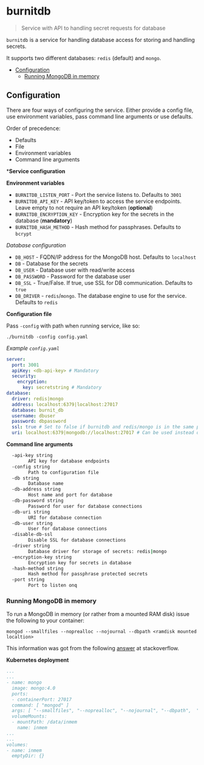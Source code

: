 # burnitdb

> Service with API to handling secret requests for database

`burnitdb` is a service for handling database access for
storing and handling secrets.

It supports two different databases: `redis` (default) and `mongo`.

* [Configuration](#configuration)
  * [Running MongoDB in memory](#running-mongodb-in-memory)


## Configuration

There are four ways of configuring the service. Either provide a config file, use environment variables, pass command line arguments or use defaults.

Order of precedence:

* Defaults
* File
* Environment variables
* Command line arguments

***Service configuration**

**Environment variables**

* `BURNITDB_LISTEN_PORT` - Port the service listens to. Defaults to `3001`
* `BURNITDB_API_KEY` - API key/token to access the service endpoints. Leave empty to not require an API key/token (**optional**)
* `BURNITDB_ENCRYPTION_KEY` - Encryption key for the secrets in the database (**mandatory**)
* `BURNITDB_HASH_METHOD` - Hash method for passphrases. Defaults to `bcrypt`

*Database configuration*

* `DB_HOST` - FQDN/IP address for the MongoDB host. Defaults to `localhost`
* `DB` - Database for the secrets
* `DB_USER` - Database user with read/write access
* `DB_PASSWORD` - Password for the database user
* `DB_SSL` - True/False. If true, use SSL for DB communication. Defaults to `true`
* `DB_DRIVER` - `redis`/`mongo`. The database engine to use for the service. Defaults to `redis`

**Configuration file**

Pass `-config` with path when running service, like so:
```
./burnitdb -config config.yaml
```

*Example `config.yaml`*

```yaml
server:
  port: 3001
  apiKey: <db-api-key> # Mandatory
  security:
    encryption:
      key: secretstring # Mandatory
database:
  driver: redis|mongo
  address: localhost:6379|localhost:27017
  database: burnit_db
  username: dbuser
  password: dbpassword
  ssl: true # Set to false if burnitdb and redis/mongo is in the same pod if using Kubernetes.
  uri: localhost:6379|mongodb://localhost:27017 # Can be used instead of address, database, username, password and ssl.
```

**Command line arguments**

```sh
  -api-key string
        API key for database endpoints
  -config string
        Path to configuration file
  -db string
        Database name
  -db-address string
        Host name and port for database
  -db-password string
        Password for user for database connections
  -db-uri string
        URI for database connection
  -db-user string
        User for database connections
  -disable-db-ssl
        Disable SSL for database connections
  -driver string
        Database driver for storage of secrets: redis|mongo
  -encryption-key string
        Encryption key for secrets in database
  -hash-method string
        Hash method for passphrase protected secrets
  -port string
        Port to listen onq
```
### Running MongoDB in memory

To run a MongoDB in memory (or rather from a mounted RAM disk) issue
the following to your container:

```
mongod --smallfiles --noprealloc --nojournal --dbpath <ramdisk mounted localtion>
```

This information was got from the following [answer](https://stackoverflow.com/questions/26572248/can-i-configure-mongodb-to-be-in-memory) at stackoverflow.

**Kubernetes deployment**

```yaml
...
...
- name: mongo
  image: mongo:4.0
  ports:
  - containerPort: 27017
  command: [ "mongod" ]
  args: [ "--smallfiles", "--noprealloc", "--nojournal", "--dbpath",  "/data/inmem" ]
  volumeMounts:
  - mountPath: /data/inmem
    name: inmem
...
...
volumes:
- name: inmem
  emptyDir: {}
```
